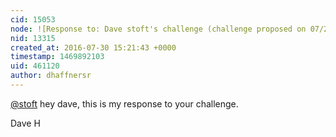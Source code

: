```yaml
---
cid: 15053
node: ![Response to: Dave stoft's challenge (challenge proposed on 07/21/2016)](../notes/dhaffnersr/07-30-2016/response-to-dave-stoft-s-challenge-challenge-proposed-on-07-21-2016)
nid: 13315
created_at: 2016-07-30 15:21:43 +0000
timestamp: 1469892103
uid: 461120
author: dhaffnersr
---
```


[@stoft](/profile/stoft) hey dave, this is my response to your challenge.

Dave H